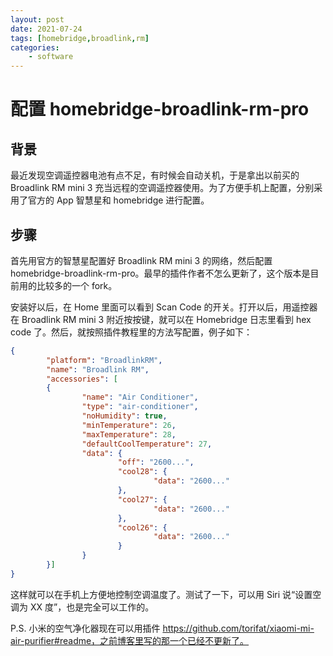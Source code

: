 ```yaml
---
layout: post
date: 2021-07-24
tags: [homebridge,broadlink,rm]
categories:
    - software
---
```


# 配置 homebridge-broadlink-rm-pro

## 背景

最近发现空调遥控器电池有点不足，有时候会自动关机，于是拿出以前买的 Broadlink RM mini 3 充当远程的空调遥控器使用。为了方便手机上配置，分别采用了官方的 App 智慧星和 homebridge 进行配置。

## 步骤

首先用官方的智慧星配置好 Broadlink RM mini 3 的网络，然后配置 homebridge-broadlink-rm-pro。最早的插件作者不怎么更新了，这个版本是目前用的比较多的一个 fork。

安装好以后，在 Home 里面可以看到 Scan Code 的开关。打开以后，用遥控器在 Broadlink RM mini 3 附近按按键，就可以在 Homebridge 日志里看到 hex code 了。然后，就按照插件教程里的方法写配置，例子如下：

```json
{
        "platform": "BroadlinkRM",
        "name": "Broadlink RM",
        "accessories": [
        {
                "name": "Air Conditioner",
                "type": "air-conditioner",
                "noHumidity": true,
                "minTemperature": 26,
                "maxTemperature": 28,
                "defaultCoolTemperature": 27,
                "data": {
                        "off": "2600...",
                        "cool28": {
                                "data": "2600..."
                        },
                        "cool27": {
                                "data": "2600..."
                        },
                        "cool26": {
                                "data": "2600..."
                        }
                }
        }]
}
```

这样就可以在手机上方便地控制空调温度了。测试了一下，可以用 Siri 说“设置空调为 XX 度”，也是完全可以工作的。

P.S. 小米的空气净化器现在可以用插件 https://github.com/torifat/xiaomi-mi-air-purifier#readme，之前博客里写的那一个已经不更新了。